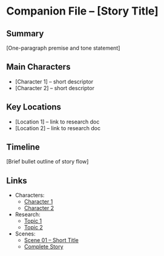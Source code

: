 # Companion File – [Story Title]

## Summary

[One-paragraph premise and tone statement]

## Main Characters

- [Character 1] – short descriptor
- [Character 2] – short descriptor

## Key Locations

- [Location 1] – link to research doc
- [Location 2] – link to research doc

## Timeline

[Brief bullet outline of story flow]

## Links

- Characters:
  - [Character 1](Characters/Character1.md)
  - [Character 2](Characters/Character2.md)
- Research:
  - [Topic 1](Research/Topic1.md)
  - [Topic 2](Research/Topic2.md)
- Scenes:
  - [Scene 01 – Short Title](Scenes/Scene-01-ShortTitle.md)
  - [Complete Story](Scenes/Complete-StoryTitle.md)
